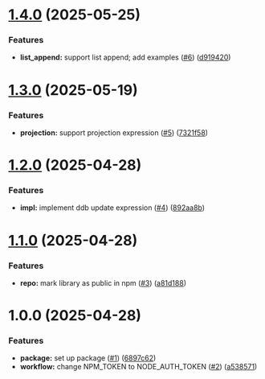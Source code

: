 # [1.4.0](https://github.com/Nan0416/ddb-utils/compare/v1.3.0...v1.4.0) (2025-05-25)


### Features

* **list_append:** support list append; add examples ([#6](https://github.com/Nan0416/ddb-utils/issues/6)) ([d919420](https://github.com/Nan0416/ddb-utils/commit/d919420824ca89ab978df76ee9ac665699997c92))

# [1.3.0](https://github.com/Nan0416/ddb-utils/compare/v1.2.0...v1.3.0) (2025-05-19)


### Features

* **projection:** support projection expression ([#5](https://github.com/Nan0416/ddb-utils/issues/5)) ([7321f58](https://github.com/Nan0416/ddb-utils/commit/7321f58087cb9ee409e109dc60349b2a37f39277))

# [1.2.0](https://github.com/Nan0416/ddb-utils/compare/v1.1.0...v1.2.0) (2025-04-28)


### Features

* **impl:** implement ddb update expression ([#4](https://github.com/Nan0416/ddb-utils/issues/4)) ([892aa8b](https://github.com/Nan0416/ddb-utils/commit/892aa8bf1be703aababe394cab7be736bc98521b))

# [1.1.0](https://github.com/Nan0416/ddb-utils/compare/v1.0.0...v1.1.0) (2025-04-28)


### Features

* **repo:** mark library as public in npm ([#3](https://github.com/Nan0416/ddb-utils/issues/3)) ([a81d188](https://github.com/Nan0416/ddb-utils/commit/a81d188c5437c4548f8fbad82ea05aa56000b6dc))

# 1.0.0 (2025-04-28)


### Features

* **package:** set up package ([#1](https://github.com/Nan0416/ddb-utils/issues/1)) ([6897c62](https://github.com/Nan0416/ddb-utils/commit/6897c62a6e709e69778a778d634a18fec085e1e2))
* **workflow:** change NPM_TOKEN to NODE_AUTH_TOKEN ([#2](https://github.com/Nan0416/ddb-utils/issues/2)) ([a538571](https://github.com/Nan0416/ddb-utils/commit/a538571c7fc83c6e89dc8470ac1912acd55dbe8f))

